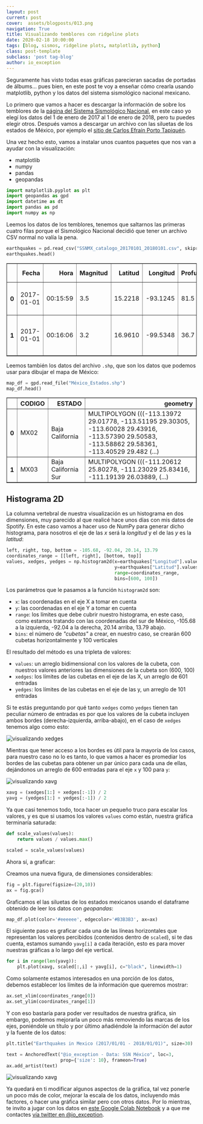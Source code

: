 ```yaml
---
layout: post
current: post
cover:  assets/blogposts/013.png
navigation: True
title: Visualizando temblores con ridgeline plots
date: 2020-02-18 10:00:00
tags: [blog, sismos, ridgeline plots, matplotlib, python]
class: post-template
subclass: 'post tag-blog'
author: io_exception
---
```

Seguramente has visto todas esas gráficas parecieran sacadas de portadas de álbums... pues bien, en este post te voy a enseñar cómo crearla usando matplotlib, python y los datos del sistema sismológico nacional mexicano.

Lo primero que vamos a hacer es descargar la información de sobre los temblores de la [página del Sistema Sismológico Nacional](http://www2.ssn.unam.mx:8080/catalogo/), en este caso yo elegí los datos del 1 de enero de 2017 al 1 de enero de 2018, pero tu puedes elegir otros. Después vamos a descargar un archivo con las siluetas de los estados de México, por ejemplo el [sitio de Carlos Efraín Porto Tapiquén](https://tapiquen-sig.jimdofree.com/descargas-gratuitas/m%C3%A9xico/). 

Una vez hecho esto, vamos a instalar unos cuantos paquetes que nos van a ayudar con la visualización:  
 - matplotlib 
 - numpy
 - pandas  
 - geopandas

```python
import matplotlib.pyplot as plt
import geopandas as gpd
import datetime as dt
import pandas as pd
import numpy as np
```

Leemos los datos de los temblores, tenemos que saltarnos las primeras cuatro filas porque el Sismológico Nacional decidió que tener un archivo CSV normal no valía la pena.

```python
earthquakes = pd.read_csv("SSNMX_catalogo_20170101_20180101.csv", skiprows=4)
earthquakes.head()
```

<table border="1" class="dataframe">
  <thead>
    <tr style="text-align: right;">
      <th></th>
      <th>Fecha</th>
      <th>Hora</th>
      <th>Magnitud</th>
      <th>Latitud</th>
      <th>Longitud</th>
      <th>Profundidad</th>
      <th>Referencia de localizacion</th>
      <th>Fecha UTC</th>
      <th>Hora UTC</th>
      <th>Estatus</th>
    </tr>
  </thead>
  <tbody>
    <tr>
      <th>0</th>
      <td>2017-01-01</td>
      <td>00:15:59</td>
      <td>3.5</td>
      <td>15.2218</td>
      <td>-93.1245</td>
      <td>81.5</td>
      <td>35 km al SUROESTE de MAPASTEPEC, CHIS</td>
      <td>2017-01-01</td>
      <td>06:15:59</td>
      <td>revisado</td>
    </tr>
    <tr>
      <th>1</th>
      <td>2017-01-01</td>
      <td>00:16:06</td>
      <td>3.2</td>
      <td>16.9610</td>
      <td>-99.5348</td>
      <td>36.7</td>
      <td>24 km al NOROESTE de SAN MARCOS, GRO</td>
      <td>2017-01-01</td>
      <td>06:16:06</td>
      <td>revisado</td>
    </tr>
  </tbody>
</table>

Leemos también los datos del archivo `.shp`, que son los datos que podemos usar para dibujar el mapa de México:

```python
map_df = gpd.read_file("México_Estados.shp")
map_df.head()
```  

<table border="1" class="dataframe">
  <thead>
    <tr style="text-align: right;">
      <th></th>
      <th>CODIGO</th>
      <th>ESTADO</th>
      <th>geometry</th>
    </tr>
  </thead>
  <tbody>
    <tr>
      <th>0</th>
      <td>MX02</td>
      <td>Baja California</td>
      <td>MULTIPOLYGON (((-113.13972 29.01778, -113.51195 29.30305, -113.60028 29.43916, -113.57390 29.50583, -113.58862 29.58361, -113.40529 29.482 (...)</td>
    </tr>
    <tr>
      <th>1</th>
      <td>MX03</td>
      <td>Baja California Sur</td>
      <td>MULTIPOLYGON (((-111.20612 25.80278, -111.23029 25.83416, -111.19139 26.03889,  (...)</td>
    </tr>
  </tbody>
</table>

## Histograma 2D  

La columna vertebral de nuestra visualización es un histograma en dos dimensiones, muy parecido al que realicé hace unos días con mis datos de Spotify. En este caso vamos a hacer uso de NumPy para generar dicho histograma, para nosotros el eje de las *x* será la *longitud* y el de las *y* es la *latitud*:

```python
left, right, top, bottom = -105.68, -92.04, 20.14, 13.79
coordinates_range = [[left, right], [bottom, top]]
values, xedges, yedges = np.histogram2d(x=earthquakes["Longitud"].values, 
                                        y=earthquakes["Latitud"].values,
                                        range=coordinates_range,
                                        bins=[600, 100])
```

Los parámetros que le pasamos a la función `histogram2d` son:  
 - `x`: las coordenadas en el eje X a tomar en cuenta
 - `y`: las coordenadas en el eje Y a tomar en cuenta
 - `range`: los límites que debe cubrir nuestro histograma, en este caso, como estamos tratando con las coordenadas del sur de México, -105.68 a la izquierda, -92.04 a la derecha, 20.14 arriba, 13.79 abajo.
 - `bins`: el número de *"cubetas"* a crear, en nuestro caso, se crearán 600 cubetas horizontalmente y 100 verticales

El resultado del método es una tripleta de valores: 
 - `values`: un arreglo bidimensional con los valores de la cubeta, con nuestros valores anteriores las dimensiones de la cubeta son (600, 100)
 - `xedges`: los límites de las cubetas en el eje de las X, un arreglo de 601 entradas
 - `yedges`: los límites de las cubetas en el eje de las y, un arreglo de 101 entradas 

Si te estás preguntando por qué tanto `xedges` como `yedges` tienen tan peculiar número de entradas es por que los valores de la cubeta incluyen ambos bordes (derecha-izquierda, arriba-abajo), en el caso de `xedges` tenemos algo como esto:

![visualizando xedges](https://i.imgur.com/Gk1iWLf.png)

Mientras que tener acceso a los bordes es útil para la mayoría de los casos, para nuestro caso no lo es tanto, lo que vamos a hacer es promediar los bordes de las cubetas para obtener un par único para cada una de ellas, dejándonos un arreglo de 600 entradas para el eje `x` y 100 para `y`:

![visualizando xavg](https://i.imgur.com/NVF9ixW.png)

```python
xavg = (xedges[1:] + xedges[:-1]) / 2
yavg = (yedges[1:] + yedges[:-1]) / 2
```

Ya que casi tenemos todo, toca hacer un pequeño truco para escalar los valores, y es que si usamos los valores `values` como están, nuestra gráfica terminaría saturada:

```python
def scale_values(values):
    return values / values.max()

scaled = scale_values(values)
```

Ahora sí, a graficar:  

Creamos una nueva figura, de dimensiones considerables:

```python
fig = plt.figure(figsize=(20,10))
ax = fig.gca()
```

Graficamos el las siluetas de los estados mexicanos usando el dataframe obtenido de leer los datos con *geopandas*:

```python
map_df.plot(color='#eeeeee', edgecolor='#B3B3B3', ax=ax)
```

El siguiente paso es graficar cada una de las líneas horizontales que representan los valores percibidos (contenidos dentro de `scaled`), si te das cuenta, estamos sumando `yavg[i]` a cada iteración, esto es para mover nuestras gráficas a lo largo del eje vertical.

```python                                                                         
for i in range(len(yavg)):
    plt.plot(xavg, scaled[:,i] + yavg[i], c="black", linewidth=1)
```

Como solamente estamos interesados en una porción de los datos, debemos establecer los límites de la información que queremos mostrar:

```python
ax.set_xlim(coordinates_range[0])
ax.set_ylim(coordinates_range[1])
```

Y con eso bastaría para poder ver resultados de nuestra gráfica, sin embargo, podemos mejorarla un poco más removiendo las marcas de los ejes, poniéndole un título y por último añadiéndole la información del autor y la fuente de los datos:

```python
plt.title("Earthquakes in Mexico (2017/01/01 - 2018/01/01)", size=30)

text = AnchoredText("@io_exception - Data: SSN México", loc=3,
                    prop={'size': 10}, frameon=True)
ax.add_artist(text)
```

![visualizando xavg](https://i.imgur.com/MHLosn4.png)

Ya quedará en ti modificar algunos aspectos de la gráfica, tal vez ponerle un poco más de color, mejorar la escala de los datos, incluyendo más factores, o hacer una gráfica similar pero con otros datos. Por lo mientras, te invito a jugar con los datos en [este Google Colab Notebook](https://colab.research.google.com/drive/1fwVd2QMEMXgrJD-XNDv5EGayjZYAX7IB) y a que me contactes [vía twitter en @io_exception](https://twitter.com/io_exception).
